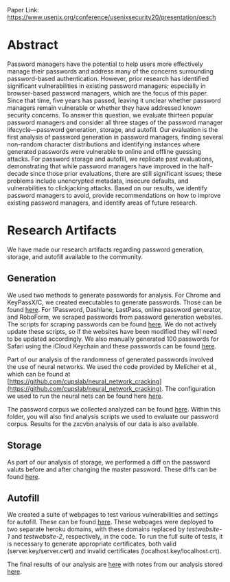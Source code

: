 Paper Link: https://www.usenix.org/conference/usenixsecurity20/presentation/oesch  

# Abstract

Password managers have the potential to help users more effectively manage their passwords and address many of the concerns surrounding password-based authentication. However, prior research has identified significant vulnerabilities in existing password managers; especially in browser-based password managers, which are the focus of this paper. Since that time, five years has passed, leaving it unclear whether password managers remain vulnerable or whether they have addressed known security concerns. To answer this question, we evaluate thirteen popular password managers and consider all three stages of the password manager lifecycle—password generation, storage, and autofill. Our evaluation is the first analysis of password generation in password managers, finding several non-random character distributions and identifying instances where generated passwords were vulnerable to online and offline guessing attacks. For password storage and autofill, we replicate past evaluations, demonstrating that while password managers have improved in the half-decade since those prior evaluations, there are still significant issues; these problems include unencrypted metadata, insecure defaults, and vulnerabilities to clickjacking attacks. Based on our results, we identify password managers to avoid, provide recommendations on how to improve existing password managers, and identify areas of future research.

# Research Artifacts

We have made our research artifacts regarding password generation, storage, and autofill available to the community.

## Generation

We used two methods to generate passwords for analysis. For Chrome and KeyPassX/C, we created executables to generate passwords. Those can be found [here](https://github.com/oeschsec/pwmsecurity-usenix2020/tree/master/Generation/Generation_Scripts/). For 1Password, Dashlane, LastPass, online password generator, and RoboForm, we scraped passwords from password generation websites. The scripts for scraping passwords can be found [here](https://bitbucket.org/user-lab/pwm-eval-artifacts/src/master/Generation/Web_Scraper/). We do not actively update these scripts, so if the websites have been modified they will need to be updated accordingly. We also manually generated 100 passwords for Safari using the iCloud Keychain and these passwords can be found [here](https://bitbucket.org/user-lab/pwm-eval-artifacts/src/master/Generation/iCloud/).

Part of our analysis of the randomness of generated passwords involved the use of neural networks. We used the code provided by Melicher et al., which can be found at [https://github.com/cupslab/neural_network_cracking](https://github.com/cupslab/neural_network_cracking). The configuration we used to run the neural nets can be found here [here](https://bitbucket.org/user-lab/pwm-eval-artifacts/src/master/Generation/Neural_Net/). 

The password corpus we collected analyzed can be found [here](https://drive.google.com/drive/folders/1iy1Qyl4R-gyCaeXWB70pE581Ew2YU0DS?usp=sharing). Within this folder, you will also find analysis scripts we used to evaluate our password corpus. Results for the zxcvbn analysis of our data is also available.

## Storage

As part of our analysis of storage, we performed a diff on the password valuts before and after changing the master password. These diffs can be found [here](https://bitbucket.org/user-lab/pwm-eval-artifacts/src/master/Storage/DB_Diffs/).

## Autofill

We created a suite of webpages to test various vulnerabilities and settings for autofill. These can be found [here](https://bitbucket.org/user-lab/pwm-eval-artifacts/src/master/Autofill/Autofill_Web_Testing/). These webpages were deployed to two separate heroku domains, with these domains replaced by *testwebsite-1* and *testwebsite-2*, respectively, in the code. To run the full suite of tests, it is necessary to generate appropriate certificates, both valid (server.key/server.cert) and invalid certificates (localhost.key/localhost.crt).

The final results of our analysis are [here](https://docs.google.com/spreadsheets/d/1chVU7Ka-YGYKcI6sjjs9RE2gX2RaVIzWcP9VpcBbVQI/edit?usp=sharing) with notes from our analysis stored [here](https://docs.google.com/document/d/11Yn1u6oBcdVtfy1SEgafjS-tpzLl-oq_dWPb2tlS9FQ/edit?usp=sharing).
